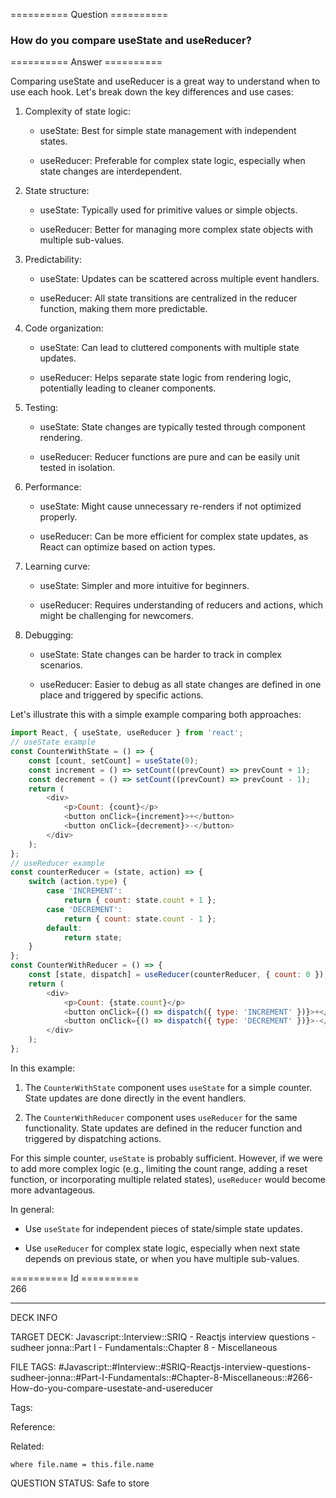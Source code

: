 ========== Question ==========  

### How do you compare useState and useReducer?  

========== Answer ==========  

Comparing useState and useReducer is a great way to understand when to use each hook. Let's break down the key differences and use cases:

1. Complexity of state logic:

    - useState: Best for simple state management with independent states.

    - useReducer: Preferable for complex state logic, especially when state changes are interdependent.

2. State structure:

    - useState: Typically used for primitive values or simple objects.

    - useReducer: Better for managing more complex state objects with multiple sub-values.

3. Predictability:

    - useState: Updates can be scattered across multiple event handlers.

    - useReducer: All state transitions are centralized in the reducer function, making them more predictable.

4. Code organization:

    - useState: Can lead to cluttered components with multiple state updates.

    - useReducer: Helps separate state logic from rendering logic, potentially leading to cleaner components.

5. Testing:

    - useState: State changes are typically tested through component rendering.

    - useReducer: Reducer functions are pure and can be easily unit tested in isolation.

6. Performance:

    - useState: Might cause unnecessary re-renders if not optimized properly.

    - useReducer: Can be more efficient for complex state updates, as React can optimize based on action types.

7. Learning curve:

    - useState: Simpler and more intuitive for beginners.

    - useReducer: Requires understanding of reducers and actions, which might be challenging for newcomers.

8. Debugging:

    - useState: State changes can be harder to track in complex scenarios.

    - useReducer: Easier to debug as all state changes are defined in one place and triggered by specific actions.

Let's illustrate this with a simple example comparing both approaches:

```javascript
import React, { useState, useReducer } from 'react';
// useState example
const CounterWithState = () => {
    const [count, setCount] = useState(0);
    const increment = () => setCount((prevCount) => prevCount + 1);
    const decrement = () => setCount((prevCount) => prevCount - 1);
    return (
        <div>
            <p>Count: {count}</p>
            <button onClick={increment}>+</button>
            <button onClick={decrement}>-</button>
        </div>
    );
};
// useReducer example
const counterReducer = (state, action) => {
    switch (action.type) {
        case 'INCREMENT':
            return { count: state.count + 1 };
        case 'DECREMENT':
            return { count: state.count - 1 };
        default:
            return state;
    }
};
const CounterWithReducer = () => {
    const [state, dispatch] = useReducer(counterReducer, { count: 0 });
    return (
        <div>
            <p>Count: {state.count}</p>
            <button onClick={() => dispatch({ type: 'INCREMENT' })}>+</button>
            <button onClick={() => dispatch({ type: 'DECREMENT' })}>-</button>
        </div>
    );
};
```

In this example:

1. The `CounterWithState` component uses `useState` for a simple counter. State updates are done directly in the event handlers.

2. The `CounterWithReducer` component uses `useReducer` for the same functionality. State updates are defined in the reducer function and triggered by dispatching actions.

For this simple counter, `useState` is probably sufficient. However, if we were to add more complex logic (e.g., limiting the count range, adding a reset function, or incorporating multiple related states), `useReducer` would become more advantageous.

In general:

-   Use `useState` for independent pieces of state/simple state updates.

-   Use `useReducer` for complex state logic, especially when next state depends on previous state, or when you have multiple sub-values.

========== Id ==========  
266

---

DECK INFO

TARGET DECK: Javascript::Interview::SRIQ - Reactjs interview questions - sudheer jonna::Part I - Fundamentals::Chapter 8 - Miscellaneous

FILE TAGS: #Javascript::#Interview::#SRIQ-Reactjs-interview-questions-sudheer-jonna::#Part-I-Fundamentals::#Chapter-8-Miscellaneous::#266-How-do-you-compare-usestate-and-usereducer

Tags:

Reference:

Related:

```dataview
where file.name = this.file.name
```
QUESTION STATUS: Safe to store
